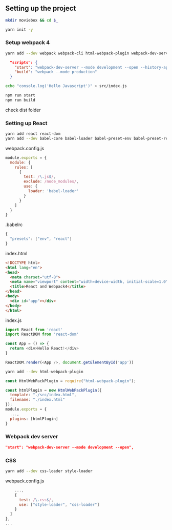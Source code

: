 ## Setting up the project

```bash
mkdir moviebox && cd $_

yarn init -y
```

### Setup webpack 4

```bash
yarn add --dev webpack webpack-cli html-webpack-plugin webpack-dev-server
```

```json
  "scripts": {
    "start": "webpack-dev-server --mode development --open --history-api-fallback",
    "build": "webpack --mode production"
  }
```

```bash
echo "console.log('Hello Javascript')" > src/index.js
```

```bash
npm run start
npm run build
```

check dist folder

### Setting up React

```bash
yarn add react react-dom
yarn add --dev babel-core babel-loader babel-preset-env babel-preset-react
```

webpack.config.js

```js
module.exports = {
  module: {
    rules: [
      {
        test: /\.js$/,
        exclude: /node_modules/,
        use: {
          loader: 'babel-loader'
        }
      }
    ]
  }
}
```

.babelrc

```js
{
  "presets": ["env", "react"]
}
```

index.html

```html
<!DOCTYPE html>
<html lang="en">
<head>
  <meta charset="utf-8">
  <meta name="viewport" content="width=device-width, initial-scale=1.0">
  <title>React and Webpack4</title>
</head>
<body>
  <div id="app"></div>
</body>
</html>
```

index.js

```js
import React from 'react'
import ReactDOM from 'react-dom'

const App = () => {
  return <div>Hello React!</div>
}

ReactDOM.render(<App />, document.getElementById('app'))
```

```bash
yarn add --dev html-webpack-plugin
```

```js
const HtmlWebPackPlugin = require("html-webpack-plugin");

const htmlPlugin = new HtmlWebPackPlugin({
  template: "./src/index.html",
  filename: "./index.html"
});
module.exports = {
  ...,
  plugins: [htmlPlugin]
}
```

### Webpack dev server

```json
"start": "webpack-dev-server --mode development --open",
```

### CSS

```bash
yarn add --dev css-loader style-loader
```

webpack.config.js

```js
    ...,
    {
      test: /\.css$/,
      use: ["style-loader", "css-loader"]
    }
  ]
},
...
```
